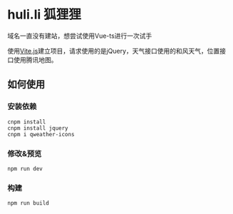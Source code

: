 # huli.li 狐狸狸
域名一直没有建站，想尝试使用Vue-ts进行一次试手

使用[Vite.js](https://vitejs.dev)建立项目，请求使用的是jQuery，天气接口使用的和风天气，位置接口使用腾讯地图。

## 如何使用
### 安装依赖
```shell
cnpm install
cnpm install jquery
cnpm i qweather-icons
```

### 修改&预览
```shell
npm run dev
```

### 构建
```shell
npm run build
```